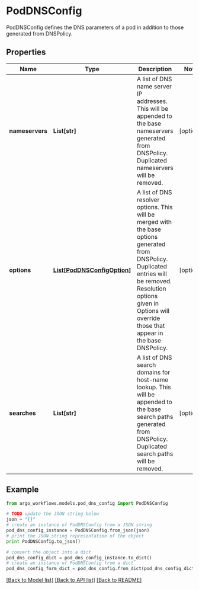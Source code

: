 # PodDNSConfig

PodDNSConfig defines the DNS parameters of a pod in addition to those generated from DNSPolicy.

## Properties

Name | Type | Description | Notes
------------ | ------------- | ------------- | -------------
**nameservers** | **List[str]** | A list of DNS name server IP addresses. This will be appended to the base nameservers generated from DNSPolicy. Duplicated nameservers will be removed. | [optional] 
**options** | [**List[PodDNSConfigOption]**](PodDNSConfigOption.md) | A list of DNS resolver options. This will be merged with the base options generated from DNSPolicy. Duplicated entries will be removed. Resolution options given in Options will override those that appear in the base DNSPolicy. | [optional] 
**searches** | **List[str]** | A list of DNS search domains for host-name lookup. This will be appended to the base search paths generated from DNSPolicy. Duplicated search paths will be removed. | [optional] 

## Example

```python
from argo_workflows.models.pod_dns_config import PodDNSConfig

# TODO update the JSON string below
json = "{}"
# create an instance of PodDNSConfig from a JSON string
pod_dns_config_instance = PodDNSConfig.from_json(json)
# print the JSON string representation of the object
print PodDNSConfig.to_json()

# convert the object into a dict
pod_dns_config_dict = pod_dns_config_instance.to_dict()
# create an instance of PodDNSConfig from a dict
pod_dns_config_form_dict = pod_dns_config.from_dict(pod_dns_config_dict)
```
[[Back to Model list]](../README.md#documentation-for-models) [[Back to API list]](../README.md#documentation-for-api-endpoints) [[Back to README]](../README.md)


